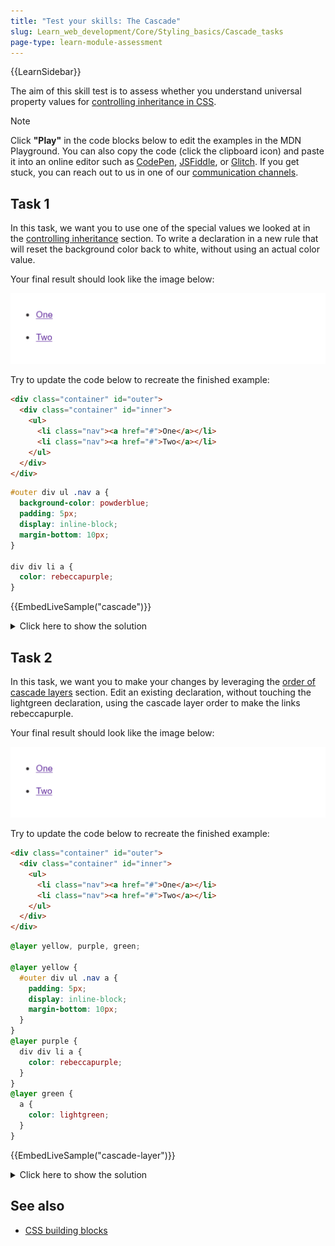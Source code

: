```yaml
---
title: "Test your skills: The Cascade"
slug: Learn_web_development/Core/Styling_basics/Cascade_tasks
page-type: learn-module-assessment
---
```


{{LearnSidebar}}

The aim of this skill test is to assess whether you understand universal property values for [controlling inheritance in CSS](/en-US/docs/Learn/CSS/Building_blocks/Cascade_and_inheritance).

> [!NOTE]
> Click **"Play"** in the code blocks below to edit the examples in the MDN Playground.
> You can also copy the code (click the clipboard icon) and paste it into an online editor such as [CodePen](https://codepen.io/), [JSFiddle](https://jsfiddle.net/), or [Glitch](https://glitch.com/).
> If you get stuck, you can reach out to us in one of our [communication channels](/en-US/docs/MDN/Community/Communication_channels).

## Task 1

In this task, we want you to use one of the special values we looked at in the [controlling inheritance](/en-US/docs/Learn/CSS/Building_blocks/Cascade_and_inheritance#controlling_inheritance) section. To write a declaration in a new rule that will reset the background color back to white, without using an actual color value.

Your final result should look like the image below:

![Barely visible yellow links on a white background.](mdn-cascade.png)

Try to update the code below to recreate the finished example:

```html live-sample___cascade
<div class="container" id="outer">
  <div class="container" id="inner">
    <ul>
      <li class="nav"><a href="#">One</a></li>
      <li class="nav"><a href="#">Two</a></li>
    </ul>
  </div>
</div>
```

```css live-sample___cascade
#outer div ul .nav a {
  background-color: powderblue;
  padding: 5px;
  display: inline-block;
  margin-bottom: 10px;
}

div div li a {
  color: rebeccapurple;
}
```

{{EmbedLiveSample("cascade")}}

<details>
<summary>Click here to show the solution</summary>

One possible solution is as follows:

```css
#outer #inner a {
  background-color: initial;
}
```

There are two things you need to do in this task. First, write a selector for the `a` element which is more specific than the selector used to turn the background powderblue. In this solution, this is achieved by using the `id` selector, which has very high specificity.

Then you need to remember there are special keyword values for all properties. In this case, using `inherit` sets the background color back to be the same as its parent element.

</details>

## Task 2

In this task, we want you to make your changes by leveraging the [order of cascade layers](/en-US/docs/Learn/CSS/Building_blocks/Cascade_and_inheritance#order_of_cascade_layers) section. Edit an existing declaration, without touching the lightgreen declaration, using the cascade layer order to make the links rebeccapurple.

Your final result should look like the image below:

![Barely visible yellow links on a white background.](mdn-cascade.png)

Try to update the code below to recreate the finished example:

```html live-sample___cascade-layer
<div class="container" id="outer">
  <div class="container" id="inner">
    <ul>
      <li class="nav"><a href="#">One</a></li>
      <li class="nav"><a href="#">Two</a></li>
    </ul>
  </div>
</div>
```

```css live-sample___cascade-layer
@layer yellow, purple, green;

@layer yellow {
  #outer div ul .nav a {
    padding: 5px;
    display: inline-block;
    margin-bottom: 10px;
  }
}
@layer purple {
  div div li a {
    color: rebeccapurple;
  }
}
@layer green {
  a {
    color: lightgreen;
  }
}
```

{{EmbedLiveSample("cascade-layer")}}

<details>
<summary>Click here to show the solution</summary>

One possible solution is as follows:

```css
@layer yellow, green, purple;
```

There is one thing you need to do in this task: change the order of precedence so the declaration for the desired color is in the last declared layer, which is what his solution shows.

You need to remember that unlayered normal styles take precedence over layered normal styles. But, if all styles are within layers — as in the case of this task — styles in later declared layers take precedence over styles declared in earlier layers. Moving the purple layer to the end means it has precedence over the green and yellow layers.

</details>

## See also

- [CSS building blocks](/en-US/docs/Learn/CSS/Building_blocks)
